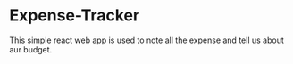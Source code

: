 # Expense-Tracker
This simple react web app is used to note all the expense and tell us about aur budget.
